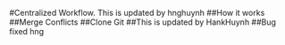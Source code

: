 #Centralized Workflow. This is updated by hnghuynh
##How it works
##Merge Conflicts
##Clone Git
##This is updated by HankHuynh
##Bug fixed hng